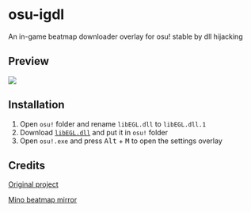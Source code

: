 # osu-igdl

An in-game beatmap downloader overlay for osu! stable by dll hijacking

## Preview

![](https://github.com/AutumnVN/osu-igdl/assets/77253698/cd468b8b-5dee-4a87-89fe-ca5fcf8181da)

## Installation

1. Open `osu!` folder and rename `libEGL.dll` to `libEGL.dll.1`
2. Download [`libEGL.dll`](https://github.com/AutumnVN/osu-igdl/releases/download/release/libEGL.dll) and put it in `osu!` folder
3. Open `osu!.exe` and press <kbd>Alt</kbd> + <kbd>M</kbd> to open the settings overlay

## Credits

[Original project](https://git.io/IngameDL)

[Mino beatmap mirror](https://catboy.best)
